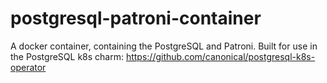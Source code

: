 # postgresql-patroni-container

A docker container, containing the PostgreSQL and Patroni. Built for use in the PostgreSQL k8s charm: https://github.com/canonical/postgresql-k8s-operator
